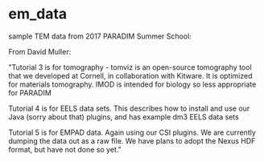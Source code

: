 # em_data
sample TEM data from 2017 PARADIM Summer School:

From David Muller: 

"Tutorial 3 is for tomography - tomviz is an open-source tomography tool that we developed at Cornell, in collaboration with Kitware.  It is optimized for materials tomography. 
IMOD is intended for biology so less appropriate for PARADIM

Tutorial 4 is for EELS data sets.  This describes how to install and use our Java (sorry about that) plugins, and has example dm3 EELS data sets

Tutorial 5 is for EMPAD data.  Again using our CSI plugins. We are currently dumping the data out as a raw file.   We have plans to adopt the Nexus HDF format, but have not done so yet."
